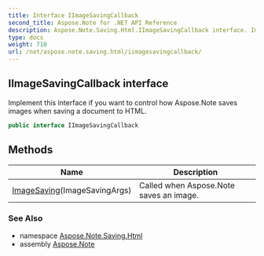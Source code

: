 ```yaml
---
title: Interface IImageSavingCallback
second_title: Aspose.Note for .NET API Reference
description: Aspose.Note.Saving.Html.IImageSavingCallback interface. Implement this interface if you want to control how Aspose.Note saves images when saving a document to HTML
type: docs
weight: 710
url: /net/aspose.note.saving.html/iimagesavingcallback/
---
```

## IImageSavingCallback interface

Implement this interface if you want to control how Aspose.Note saves images when saving a document to HTML.

```csharp
public interface IImageSavingCallback
```

## Methods

| Name | Description |
| --- | --- |
| [ImageSaving](../../aspose.note.saving.html/iimagesavingcallback/imagesaving/)(ImageSavingArgs) | Called when Aspose.Note saves an image. |

### See Also

* namespace [Aspose.Note.Saving.Html](../../aspose.note.saving.html/)
* assembly [Aspose.Note](../../)


